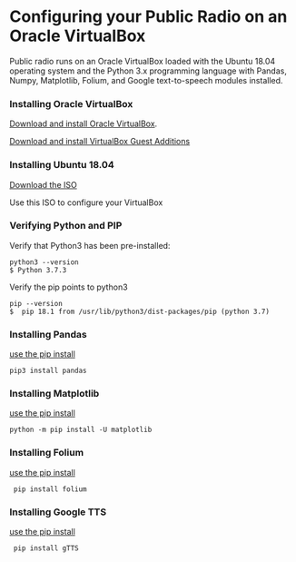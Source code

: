 <h1>Configuring your Public Radio on an Oracle VirtualBox</h1>

Public radio runs on an Oracle VirtualBox loaded with the Ubuntu 18.04 operating system and the Python 3.x programming language with Pandas, Numpy, Matplotlib, Folium, and Google text-to-speech modules installed.

<h3>Installing Oracle VirtualBox</h3>

<a href="https://www.virtualbox.org/">Download and install Oracle VirtualBox</a>.  

<a href="https://www.virtualbox.org/manual/ch04.html#guestadd-intro">Download and install VirtualBox Guest Additions</a>

<h3>Installing Ubuntu 18.04</h3>

<a href="http://releases.ubuntu.com/18.04.4/?_ga=2.216561171.445070319.1590454515-1663201285.1590454515">Download the ISO</a>

Use this ISO to configure your VirtualBox

<h3>Verifying Python and PIP</h3>

Verify that Python3 has been pre-installed:

```
python3 --version
$ Python 3.7.3
```

Verify the pip points to python3
```
pip --version
$  pip 18.1 from /usr/lib/python3/dist-packages/pip (python 3.7)
```


<h3>Installing Pandas</h3>

<a href="https://pandas.pydata.org/pandas-docs/stable/getting_started/install.html">use the pip install</a>

```
pip3 install pandas
```

<h3>Installing Matplotlib</h3>

<a href="https://matplotlib.org/3.1.1/users/installing.html">use the pip install</a>

``` 
python -m pip install -U matplotlib  
```

<h3>Installing Folium</h3>

<a href="https://pypi.org/project/folium/">use the pip install</a>

```
 pip install folium
```

<h3>Installing Google TTS</h3>

<a href="https://pypi.org/project/gTTS/">use the pip install</a>

```
 pip install gTTS
 ```
 
 
